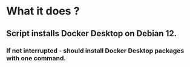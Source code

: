 <h1> What it does ?</h1>

<h2>Script installs Docker Desktop on Debian 12.</h2>

<h3>If not interrupted - should install Docker Desktop packages with one command.</h3>
